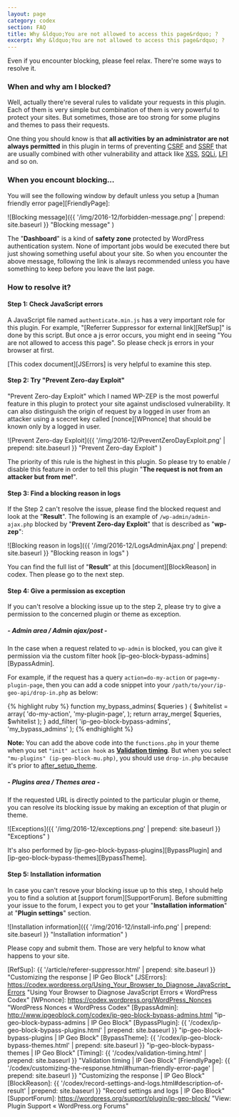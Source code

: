 ```yaml
---
layout: page
category: codex
section: FAQ
title: Why &ldquo;You are not allowed to access this page&rdquo; ?
excerpt: Why &ldquo;You are not allowed to access this page&rdquo; ?
---
```


Even if you encounter blocking, please feel relax. There're some ways to 
resolve it.

### When and why am I blocked? ###

Well, actually there're several rules to validate your requests in this plugin.
Each of them is very simple but combination of them is very powerful to protect
your sites. But sometimes, those are too strong for some plugins and themes to 
pass their requests.

One thing you should know is that **all activities by an administrator are not 
always permitted** in this plugin in terms of preventing [CSRF][CSRF] and 
[SSRF][SSRF] that are usually combined with other vulnerability and attack like
[XSS][XSS], [SQLi][SQLi], [LFI][LFI] and so on.

### When you encount blocking&hellip; ###

You will see the following window by default unless you setup a [human friendly
error page][FriendlyPage]:

![Blocking message]({{ '/img/2016-12/forbidden-message.png' | prepend: site.baseurl }}
 "Blocking message"
)

The "**Dashboard**" is a kind of **safety zone** protected by WordPress 
authentication system. None of important jobs would be executed there but just 
showing something useful about your site. So when you encounter the above 
message, following the link is always recommended unless you have something to 
keep before you leave the last page.

### How to resolve it? ###

#### Step 1: Check JavaScript errors ####

A JavaScript file named `authenticate.min.js` has a very important role for 
this plugin. For example, "[Referrer Suppressor for external link][RefSup]" 
is done by this script. But once a js error occurs, you might end in seeing 
"You are not allowed to access this page". So please check js errors in your 
browser at first.

[This codex document][JSErrors] is very helpful to examine this step.

#### Step 2: Try "Prevent Zero-day Exploit" ####

"Prevent Zero-day Exploit" which I named WP-ZEP is the most powerful feature 
in this plugin to protect your site against undisclosed vulnerability. It can 
also distinguish the origin of request by a logged in user from an attacker 
using a scecret key called [nonce][WPnonce] that should be known only by a 
logged in user.

![Prevent Zero-day Exploit]({{ '/img/2016-12/PreventZeroDayExploit.png' | prepend: site.baseurl }}
 "Prevent Zero-day Exploit"
)

The priority of this rule is the highest in this plugin. So please try 
to enable / disable this feature in order to tell this plugin "**The request 
is not from an attacker but from me!**".

#### Step 3: Find a blocking reason in logs ####

If the Step 2 can't resolve the issue, please find the blocked request and look
at the "**Result**". The following is an example of `/wp-admin/admin-ajax.php` 
blocked by "**Prevent Zero-day Exploit**" that is described as "**wp-zep**":

![Blocking reason in logs]({{ '/img/2016-12/LogsAdminAjax.png' | prepend: site.baseurl }}
 "Blocking reason in logs"
)

You can find the full list of "**Result**" at this [document][BlockReason] in 
codex. Then please go to the next step.

#### Step 4: Give a permission as exception ####

If you can't resolve a blocking issue up to the step 2, please try to give a 
permission to the concerned plugin or theme as exception.

##### - **Admin area** / **Admin ajax/post** - #####

In the case when a request related to `wp-admin` is blocked, you can give it 
permission via the custom filter hook [ip-geo-block-bypass-admins][BypassAdmin].

For example, if the request has a query `action=do-my-action` or 
`page=my-plugin-page`, then you can add a code snippet into your 
`/path/to/your/ip-geo-api/drop-in.php` as below:

{% highlight ruby %}
function my_bypass_admins( $queries ) {
    $whitelist = array(
        'do-my-action',
        'my-plugin-page',
    );
    return array_merge( $queries, $whitelist );
}
add_filter( 'ip-geo-block-bypass-admins', 'my_bypass_admins' );
{% endhighlight %}

<div class="alert alert-info">
	<strong>Note:</strong> You can add the above code into the
	<code>functions.php</code> in your theme when you set
	<code>"init" action hook</code> as <a href="/codex/validation-timing.html" title="Validation timing | IP Geo Block"><strong>Validation timing</strong></a>.
	But when you select <code>"mu-plugins" (ip-geo-block-mu.php)</code>,
	you should use <code>drop-in.php</code> because it's prior to
	<a href="https://codex.wordpress.org/Plugin_API/Action_Reference/after_setup_theme" title="Plugin API/Action Reference/after setup theme &laquo; WordPress Codex">after_setup_theme</a>.
</div>

##### - **Plugins area** / **Themes area** - #####

If the requested URL is directly pointed to the particular plugin or theme, 
you can resolve its blocking issue by making an exception of that plugin or 
theme.

![Exceptions]({{ '/img/2016-12/exceptions.png' | prepend: site.baseurl }}
 "Exceptions"
)

It's also performed by [ip-geo-block-bypass-plugins][BypassPlugin] and 
[ip-geo-block-bypass-themes][BypassTheme].

#### Step 5: Installation information ####

In case you can't resove your blocking issue up to this step, I should help 
you to find a solution at [support forum][SupportForum]. Before submitting your
issue to the forum, I expect you to get your "**Installation information**" at 
"**Plugin settings**" section.

![Installation information]({{ '/img/2016-12/install-info.png' | prepend: site.baseurl }}
 "Installation information"
)

Please copy and submit them. Those are very helpful to know what happens to 
your site.

[IP-Geo-Block]: https://wordpress.org/plugins/ip-geo-block/ "WordPress › IP Geo Block « WordPress Plugins"
[CSRF]:         https://en.wikipedia.org/wiki/Cross-site_request_forgery "Cross-site request forgery - Wikipedia"
[SSRF]:         http://cwe.mitre.org/data/definitions/918.html "CWE - CWE-918: Server-Side Request Forgery (SSRF) (2.9)"
[XSS]:          https://www.owasp.org/index.php/Cross-site_Scripting_(XSS) "Cross-site Scripting (XSS) - OWASP"
[SQLi]:         https://www.owasp.org/index.php/SQL_Injection "SQL Injection - OWASP"
[LFI]:          https://en.wikipedia.org/wiki/File_inclusion_vulnerability "File inclusion vulnerability - Wikipedia"
[RefSup]:       {{ '/article/referer-suppressor.html' | prepend: site.baseurl }} "Customizing the response | IP Geo Block"
[JSErrors]:     https://codex.wordpress.org/Using_Your_Browser_to_Diagnose_JavaScript_Errors "Using Your Browser to Diagnose JavaScript Errors &laquo; WordPress Codex"
[WPnonce]:      https://codex.wordpress.org/WordPress_Nonces "WordPress Nonces &laquo; WordPress Codex"
[BypassAdmin]:  http://www.ipgeoblock.com/codex/ip-geo-block-bypass-admins.html "ip-geo-block-bypass-admins | IP Geo Block"
[BypassPlugin]: {{ '/codex/ip-geo-block-bypass-plugins.html' | prepend: site.baseurl }} "ip-geo-block-bypass-plugins | IP Geo Block"
[BypassTheme]:  {{ '/codex/ip-geo-block-bypass-themes.html'  | prepend: site.baseurl }} "ip-geo-block-bypass-themes | IP Geo Block"
[Timing]:       {{ '/codex/validation-timing.html' | prepend: site.baseurl }} "Validation timing | IP Geo Block"
[FriendlyPage]: {{ '/codex/customizing-the-response.html#human-friendly-error-page' | prepend: site.baseurl }} "Customizing the response | IP Geo Block"
[BlockReason]:  {{ '/codex/record-settings-and-logs.html#description-of-result'     | prepend: site.baseurl }} "Record settings and logs | IP Geo Block"
[SupportForum]: https://wordpress.org/support/plugin/ip-geo-block/ "View: Plugin Support &laquo; WordPress.org Forums"
